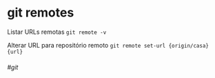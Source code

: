 # git remotes

Listar URLs remotas
`git remote -v`

Alterar URL para repositório remoto
`git remote set-url {origin/casa} {url}`

###### #git
